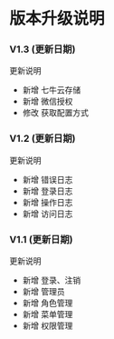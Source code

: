 # 版本升级说明

### V1.3 (更新日期)
更新说明
- 新增 七牛云存储
- 新增 微信授权
- 修改 获取配置方式


### V1.2 (更新日期)
更新说明
- 新增 错误日志
- 新增 登录日志
- 新增 操作日志
- 新增 访问日志


### V1.1 (更新日期)
更新说明
- 新增 登录、注销
- 新增 管理员
- 新增 角色管理
- 新增 菜单管理
- 新增 权限管理
